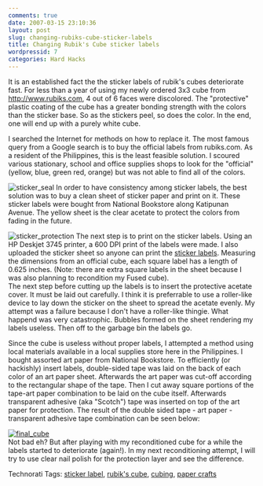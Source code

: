 ```yaml
---
comments: true
date: 2007-03-15 23:10:36
layout: post
slug: changing-rubiks-cube-sticker-labels
title: Changing Rubik's Cube sticker labels
wordpressid: 7
categories: Hard Hacks
---
```


It is an established fact the the sticker labels of rubik's cubes deteriorate fast.  For less than  a year of using my newly ordered 3x3 cube from http://www.rubiks.com, 4 out of 6 faces were discolored.  The "protective" plastic coating of the cube has a greater bonding strength with the colors than the sticker base.  So as the stickers peel, so does the color.  In the end, one will end up with a purely white cube.  
  
I searched the Internet for methods on how to replace it.  The most famous query from a Google search is to buy the official labels from rubiks.com.  As a resident of the Philippines, this is the least feasible solution.  I scoured various stationary, school and office supplies shops to look for the "official" (yellow, blue, green red, orange) but was not able to find all of the colors.  
  
![sticker_seal](http://farm1.static.flickr.com/170/422075372_f651c6f381_t.jpg) In order to have consistency among sticker labels, the best solution was to buy a clean sheet of sticker paper and print on it. These sticker labels were bought from National Bookstore along Katipunan Avenue.  The yellow sheet is the clear acetate to protect the colors from fading in the future.  
  
![sticker_protection](http://farm1.static.flickr.com/168/422074252_d8325224bf_t.jpg) The next step is to  print on the sticker labels.  Using an HP Deskjet 3745 printer, a 600 DPI print of the labels were made.   I also uploaded the sticker sheet so anyone can print the [sticker labels](http://allan.88-mph.net/pub/rubiks-sticker.html).  Measuring the dimensions from an official cube, each square label has a length of 0.625 inches. (Note:  there are extra square labels in the sheet because I was also planning to recondition my Fused cube).  
The next step before cutting up the labels is to insert the protective acetate cover.  It must be laid out carefully.  I think it is preferrable to use a roller-like device to lay down the sticker on the sheet to spread the acetate evenly.  My attempt was a failure because I don't have a roller-like thingie.  What happend was very catastrophic.   Bubbles formed on the sheet rendering my labels useless.   Then off to the garbage bin the labels go.  
  
Since the cube is useless without proper labels, I attempted a method using local materials available in a local supplies store here in the Philippines.  I bought assorted art paper from National Bookstore.  To efficiently (or hackishly) insert labels, double-sided tape was laid on the back of each color of an art paper sheet.  Afterwards the art paper was cut-off according to the rectangular shape of the tape.  Then I cut away square portions of the tape-art paper combination to be laid on the cube itself.  Afterwards transparent adhesive (aka "Scotch") tape was inserted on top of the art paper for protection.  The result of the double sided tape - art paper - transparent adhesive tape combination can be seen below:  
  
[![final_cube](http://farm1.static.flickr.com/186/422073421_20bb445cc4_m.jpg)](http://www.flickr.com/photos/yecartes/422073421/)  
Not bad eh?  But after playing with my reconditioned cube for a while the labels started to deteriorate (again!).  In my next reconditioning attempt, I will try to use clear nail polish for the protection layer and see the difference.  
  
Technorati Tags: [sticker label](http://technorati.com/tag/sticker%20label), [rubik's cube](http://technorati.com/tag/rubik%27s%20cube), [cubing](http://technorati.com/tag/cubing), [paper crafts](http://technorati.com/tag/paper%20crafts)
